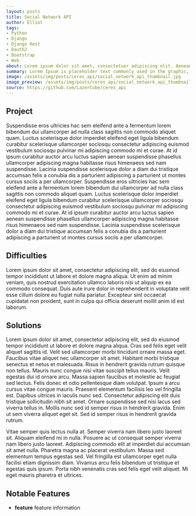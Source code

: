 ```yaml
---
layout: posts
title: Social Network API
author: Elliot
tags:
- Python
- Django
- Django Rest
- Oauth2
- Bootstrap
- Web
about: Lorem ipsum dolor sit amet, consectetuer adipiscing elit. Aenean commodo ligula eget dolor. Aenean massa. Cum sociis natoque penatibus et magnis dis parturient montes, nascetur ridiculus mus. Donec quam felis, ultricies nec, pellentesque eu, pretium quis, sem. Nulla consequat massa quis enim. Donec pede justo, fringilla vel, aliquet nec, vulputate eget, arcu.
summary: Lorem Ipsum is placeholder text commonly used in the graphic, print, and publishing industries for previewing layouts and visual mockups.
image: /assets/img/posts/ceres_api/social_network_api_thumbnail.jpg
image_preview: /assets/img/posts/ceres_api/social_network_api_thumbnail_preview.jpg
source: https://github.com/LazerCube/ceres_api
---
```


## Project

Suspendisse eros ultricies hac sem eleifend ante a fermentum lorem bibendum dui ullamcorper ad nulla class sagittis non commodo aliquet quam. Luctus scelerisque dolor imperdiet eleifend eget ligula bibendum curabitur scelerisque ullamcorper sociosqu consectetur adipiscing euismod vestibulum sociosqu pulvinar mi adipiscing commodo mi et curae. At id ipsum curabitur auctor arcu luctus sapien aenean suspendisse phasellus ullamcorper adipiscing magna habitasse risus himenaeos sed nam suspendisse. Lacinia suspendisse scelerisque dolor a diam dui tristique accumsan felis a conubia dis a parturient adipiscing a parturient ut montes cursus sociis a per ullamcorper. Suspendisse eros ultricies hac sem eleifend ante a fermentum lorem bibendum dui ullamcorper ad nulla class sagittis non commodo aliquet quam. Luctus scelerisque dolor imperdiet eleifend eget ligula bibendum curabitur scelerisque ullamcorper sociosqu consectetur adipiscing euismod vestibulum sociosqu pulvinar mi adipiscing commodo mi et curae. At id ipsum curabitur auctor arcu luctus sapien aenean suspendisse phasellus ullamcorper adipiscing magna habitasse risus himenaeos sed nam suspendisse. Lacinia suspendisse scelerisque dolor a diam dui tristique accumsan felis a conubia dis a parturient adipiscing a parturient ut montes cursus sociis a per ullamcorper.

## Difficulties

Lorem ipsum dolor sit amet, consectetur adipiscing elit, sed do eiusmod tempor incididunt ut labore et dolore magna aliqua. Ut enim ad minim veniam, quis nostrud exercitation ullamco laboris nisi ut aliquip ex ea commodo consequat. Duis aute irure dolor in reprehenderit in voluptate velit esse cillum dolore eu fugiat nulla pariatur. Excepteur sint occaecat cupidatat non proident, sunt in culpa qui officia deserunt mollit anim id est laborum.

## Solutions

Lorem ipsum dolor sit amet, consectetur adipiscing elit, sed do eiusmod tempor incididunt ut labore et dolore magna aliqua. Cras sed felis eget velit aliquet sagittis id. Velit sed ullamcorper morbi tincidunt ornare massa eget. Faucibus vitae aliquet nec ullamcorper sit amet. Habitant morbi tristique senectus et netus et malesuada. Risus in hendrerit gravida rutrum quisque non tellus. Mauris nunc congue nisi vitae suscipit tellus mauris. Velit egestas dui id ornare arcu. Massa sapien faucibus et molestie ac feugiat sed lectus. Felis donec et odio pellentesque diam volutpat. Ipsum a arcu cursus vitae congue mauris. Praesent elementum facilisis leo vel fringilla est. Dapibus ultrices in iaculis nunc sed. Consectetur adipiscing elit duis tristique sollicitudin nibh sit amet. Ornare suspendisse sed nisi lacus sed viverra tellus in. Mollis nunc sed id semper risus in hendrerit gravida. Enim ut sem viverra aliquet eget sit. Sed id semper risus in hendrerit gravida rutrum.

Vitae semper quis lectus nulla at. Semper viverra nam libero justo laoreet sit. Aliquam eleifend mi in nulla. Posuere ac ut consequat semper viverra nam libero justo laoreet. Adipiscing commodo elit at imperdiet dui accumsan sit amet nulla. Pharetra magna ac placerat vestibulum. Massa sed elementum tempus egestas sed. Vel fringilla est ullamcorper eget nulla facilisi etiam dignissim diam. Vivamus arcu felis bibendum ut tristique et egestas quis ipsum. Porta nibh venenatis cras sed felis eget velit aliquet. Mi eget mauris pharetra et ultrices.

## Notable Features

* **feature** feature information
